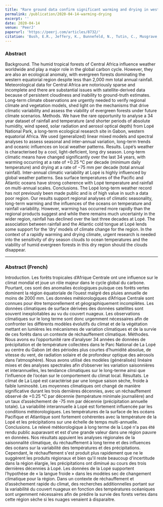 ```yaml
---
title: "Rare ground data confirm significant warming and drying in western equatorial Africa"
permalink: /publication/2020-04-14-warming-drying
excerpt: ''
date: 2020-04-14
venue: 'PeerJ'
paperurl: 'https://peerj.com/articles/8732/'
citation: 'Bush, E.R., Jeffery, K., Bunnefeld, N., Tutin, C., Musgrave, R., Moussavou, G., Mihindou, V., Malhi, Y., Lehmann, D., Ndong, J.E.,  Makaga, L. and Abernethy, K. 2020. Rare ground data confirm significant warming and drying in western equatorial Africa. PeerJ, 8, p.e8732'
---
```

  
### Abstract
Background. The humid tropical forests of Central Africa influence weather worldwide and play a major role in the global carbon cycle. However, they are also an ecological anomaly, with evergreen forests dominating the western equatorial region despite less than 2,000 mm total annual rainfall. Meteorological data for Central Africa are notoriously sparse and incomplete and there are substantial issues with satellite-derived data because of persistent cloudiness and inability to ground-truth estimates. Long-term climate observations are urgently needed to verify regional climate and vegetation models, shed light on the mechanisms that drive climatic variability and assess the viability of evergreen forests under future climate scenarios.
Methods. We have the rare opportunity to analyse a 34 year dataset of rainfall and temperature (and shorter periods of absolute humidity, wind speed, solar radiation and aerosol optical depth) from Lopé National Park, a long-term ecological research site in Gabon, western equatorial Africa. We used (generalized) linear mixed models and spectral analyses to assess seasonal and inter-annual variation, long-term trends and oceanic influences on local weather patterns.
Results. Lopé’s weather is characterised by a cool, light-deficient, long dry season. Long-term climatic means have changed significantly over the last 34 years, with warming occurring at a rate of +0.25 °C per decade (minimum daily temperature) and drying at a rate of −75 mm per decade (total annual rainfall). Inter-annual climatic variability at Lopé is highly influenced by global weather patterns. Sea surface temperatures of the Pacific and Atlantic oceans have strong coherence with Lopé temperature and rainfall on multi-annual scales.
Conclusions. The Lopé long-term weather record has not previously been made public and is of high value in such a data poor region. Our results support regional analyses of climatic seasonality, long-term warming and the influences of the oceans on temperature and rainfall variability. However, warming has occurred more rapidly than the regional products suggest and while there remains much uncertainty in the wider region, rainfall has declined over the last three decades at Lopé. The association between rainfall and the Atlantic cold tongue at Lopé lends some support for the ‘dry’ models of climate change for the region. In the context of a rapidly warming and drying climate, urgent research is needed into the sensitivity of dry season clouds to ocean temperatures and the viability of humid evergreen forests in this dry region should the clouds disappear.

***

### Abstract (French)
Introduction. Les forêts tropicales d’Afrique Centrale ont une influence sur le climat mondial et joue un rôle majeur dans le cycle global du carbone. Pourtant, ces sont des anomalies écologiques puisque ces forêts vertes dominent la région équatoriale de l’ouest malgré des pluies annuelle de moins de 2000 mm. Les données météorologiques d’Afrique Centrale sont connues pour être temporellement et géographiquement incomplètes. Les données climatiques de surface dérivées des données satellites sont souvent inexploitables au vu du couvert nuageux. Les observations climatiques sur le long terme sont donc urgemment nécessaires afin de confronter les différents modèles évolutifs du climat et de la végétation mettant en lumières les mécanismes de variation climatiques et de la survie de ces forêts dans un contexte de réchauffement climatique.
Méthodes. Nous avons eu l’opportunité rare d’analyser 34 années de données de précipitation et de température collectées dans le Parc National de La Lopé au centre du Gabon (et des périodes plus courtes d’humidité absolue, de vitesse du vent, de radiation solaire et de profondeur optique des aérosols dans l’atmosphère). Nous avons utilisé des modèles (généralisés) linéaire mixes et des analyses spectrales afin d’observer les variation saisonnières et interannuelles, les tendance climatiques sur le long-terme ainsi que l’influence de l’océan sur le comportement du climat local.
Résultats. Le climat de La Lopé est caractérisé par une longue saison sèche, froide à faible luminosité. Les moyennes climatiques ont changé de manière significative durant les trois dernières décennies, avec un réchauffement observé de +0.25 °C par décennie (température minimale journalière) and un taux d’assèchement de -75 mm par décennie (précipitation annuelle totale). La variabilité interannuelle à Lopé est fortement influencée par les conditions météorologiques. Les températures de la surface de les océans Pacifique et Atlantique sont fortement cohérentes avec la température de la Lopé et les précipitations sur une échelle de temps multi-annuelle.
Conclusions. Le relevé météorologique à long terme de la Lopé n'a pas été rendu public auparavant et est d'une grande valeur dans une région pauvre en données. Nos résultats appuient les analyses régionales de la saisonnalité climatique, du réchauffement à long terme et des influences des océans sur la variabilité des températures et des précipitations. Cependant, le réchauffement s'est produit plus rapidement que ne le suggèrent les produits régionaux et bien qu'il reste beaucoup d'incertitude dans la région élargie, les précipitations ont diminué au cours des trois dernières décennies à Lopé. Les données de la Lopé supportent l’hypothèse de « la langue froide » dans les modèles sec de changement climatique pour la région. Dans un contexte de réchauffement et d’assèchement rapide du climat, des recherches additionnelles portant sur la variabilité du couvert nuageux en fonction des températures océaniques sont urgemment nécessaires afin de prédire la survie des forets vertes dans cette région sèche si les nuages venaient à disparaitre.


